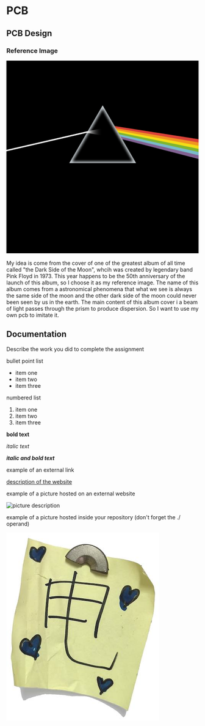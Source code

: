 # PCB

## PCB Design

### Reference Image

![the dark side of the moon](./images/TheDarkSideOfTheMoon.png)

My idea is come from the cover of one of the greatest album of all time called "the Dark Side of the Moon", whcih was created by legendary band Pink Floyd in 1973. This year happens to be the 50th anniversary of the launch of this album, so I choose it as my reference image. The name of this album comes from a astronomical phenomena that what we see is always the same side of the moon and the other dark side of the moon could never been seen by us in the earth. The main content of this album cover i a beam of light passes through the prism to produce dispersion. So I want to use my own pcb to imitate it.

## Documentation
Describe the work you did to complete the assignment

bullet point list
* item one
* item two
* item three

numbered list
1. item one
2. item two
3. item three

**bold text**

*italic text*

***italic and bold text***

example of an external link

[description of the website](https://www.https://www.example.com/)

example of a picture hosted on an external website

![picture description](https://djmag.com/sites/default/files/storyimages/Clara_Rockmore.jpg)

example of a picture hosted inside your repository (don't forget the ./ operand)

![picture description](./images/example.jpg)
